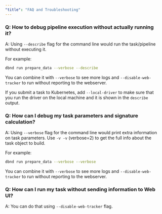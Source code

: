 ```yaml
---
"title": "FAQ and Troubleshooting"
---
```

### Q: How to debug pipeline execution without actually running it?
A: Using `--describe` flag for the command line would run the task/pipeline without executing it.

For example:
```bash
dbnd run prepare_data --verbose --describe
```
You can combine it with `--verbose` to see more logs and `--disable-web-tracker` to run without reporting to the webserver.

If you submit a task to Kubernetes, add `--local-driver` to make sure that you run the driver on the local machine and it is shown in the `describe` output.

### Q: How can I debug my task parameters and signature calculation?
A: Using `--verbose` flag for the command line would print extra information on task parameters.
Use `-v -v` (verbose=2) to get the full info about the task object to build.

For example:
```bash
dbnd run prepare_data --verbose --verbose
```
You can combine it with `--verbose` to see more logs and `--disable-web-tracker` to run without reporting to the webserver.

### Q: How can I run my task without sending information to Web UI?
A: You can do that using `--disable-web-tracker`  flag.